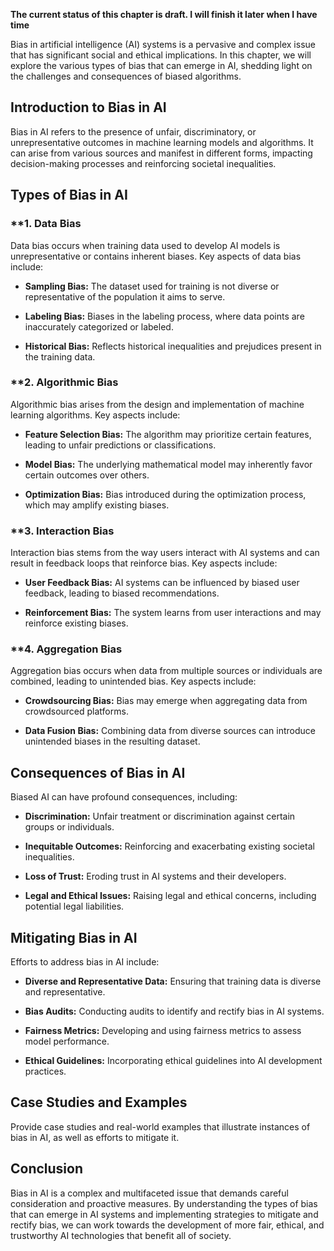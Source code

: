 **The current status of this chapter is draft. I will finish it later when I have time**

Bias in artificial intelligence (AI) systems is a pervasive and complex issue that has significant social and ethical implications. In this chapter, we will explore the various types of bias that can emerge in AI, shedding light on the challenges and consequences of biased algorithms.

**Introduction to Bias in AI**
------------------------------

Bias in AI refers to the presence of unfair, discriminatory, or unrepresentative outcomes in machine learning models and algorithms. It can arise from various sources and manifest in different forms, impacting decision-making processes and reinforcing societal inequalities.

**Types of Bias in AI**
-----------------------

### \*\*1. **Data Bias**

Data bias occurs when training data used to develop AI models is unrepresentative or contains inherent biases. Key aspects of data bias include:

* **Sampling Bias:** The dataset used for training is not diverse or representative of the population it aims to serve.

* **Labeling Bias:** Biases in the labeling process, where data points are inaccurately categorized or labeled.

* **Historical Bias:** Reflects historical inequalities and prejudices present in the training data.

### \*\*2. **Algorithmic Bias**

Algorithmic bias arises from the design and implementation of machine learning algorithms. Key aspects include:

* **Feature Selection Bias:** The algorithm may prioritize certain features, leading to unfair predictions or classifications.

* **Model Bias:** The underlying mathematical model may inherently favor certain outcomes over others.

* **Optimization Bias:** Bias introduced during the optimization process, which may amplify existing biases.

### \*\*3. **Interaction Bias**

Interaction bias stems from the way users interact with AI systems and can result in feedback loops that reinforce bias. Key aspects include:

* **User Feedback Bias:** AI systems can be influenced by biased user feedback, leading to biased recommendations.

* **Reinforcement Bias:** The system learns from user interactions and may reinforce existing biases.

### \*\*4. **Aggregation Bias**

Aggregation bias occurs when data from multiple sources or individuals are combined, leading to unintended bias. Key aspects include:

* **Crowdsourcing Bias:** Bias may emerge when aggregating data from crowdsourced platforms.

* **Data Fusion Bias:** Combining data from diverse sources can introduce unintended biases in the resulting dataset.

**Consequences of Bias in AI**
------------------------------

Biased AI can have profound consequences, including:

* **Discrimination:** Unfair treatment or discrimination against certain groups or individuals.

* **Inequitable Outcomes:** Reinforcing and exacerbating existing societal inequalities.

* **Loss of Trust:** Eroding trust in AI systems and their developers.

* **Legal and Ethical Issues:** Raising legal and ethical concerns, including potential legal liabilities.

**Mitigating Bias in AI**
-------------------------

Efforts to address bias in AI include:

* **Diverse and Representative Data:** Ensuring that training data is diverse and representative.

* **Bias Audits:** Conducting audits to identify and rectify bias in AI systems.

* **Fairness Metrics:** Developing and using fairness metrics to assess model performance.

* **Ethical Guidelines:** Incorporating ethical guidelines into AI development practices.

**Case Studies and Examples**
-----------------------------

Provide case studies and real-world examples that illustrate instances of bias in AI, as well as efforts to mitigate it.

**Conclusion**
--------------

Bias in AI is a complex and multifaceted issue that demands careful consideration and proactive measures. By understanding the types of bias that can emerge in AI systems and implementing strategies to mitigate and rectify bias, we can work towards the development of more fair, ethical, and trustworthy AI technologies that benefit all of society.
